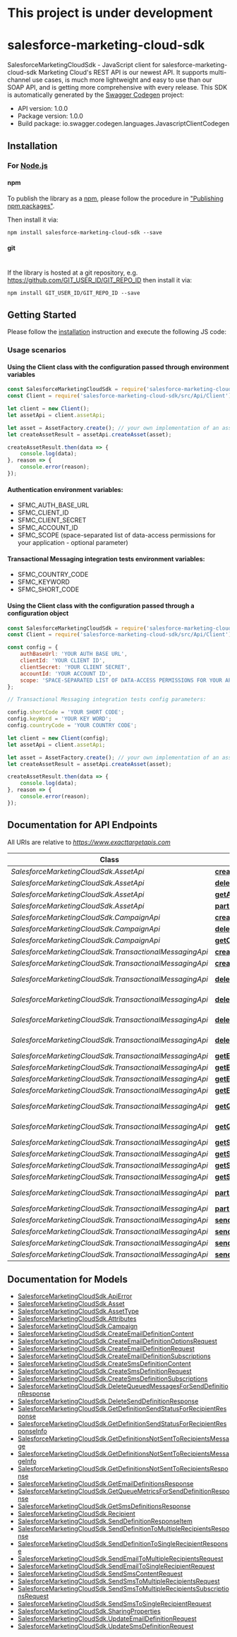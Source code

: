 # This project is under development

# salesforce-marketing-cloud-sdk

SalesforceMarketingCloudSdk - JavaScript client for salesforce-marketing-cloud-sdk
Marketing Cloud's REST API is our newest API. It supports multi-channel use cases, is much more lightweight and easy to use than our SOAP API, and is getting more comprehensive with every release.
This SDK is automatically generated by the [Swagger Codegen](https://github.com/swagger-api/swagger-codegen) project:

- API version: 1.0.0
- Package version: 1.0.0
- Build package: io.swagger.codegen.languages.JavascriptClientCodegen

## Installation

### For [Node.js](https://nodejs.org/)

#### npm

To publish the library as a [npm](https://www.npmjs.com/),
please follow the procedure in ["Publishing npm packages"](https://docs.npmjs.com/getting-started/publishing-npm-packages).

Then install it via:

```shell
npm install salesforce-marketing-cloud-sdk --save
```

#### git
#
If the library is hosted at a git repository, e.g.
https://github.com/GIT_USER_ID/GIT_REPO_ID
then install it via:

```shell
npm install GIT_USER_ID/GIT_REPO_ID --save
```

## Getting Started

Please follow the [installation](#installation) instruction and execute the following JS code:

### Usage scenarios
#### Using the Client class with the configuration passed through environment variables

```javascript
const SalesforceMarketingCloudSdk = require('salesforce-marketing-cloud-sdk');
const Client = require('salesforce-marketing-cloud-sdk/src/Api/Client');

let client = new Client();
let assetApi = client.assetApi;

let asset = AssetFactory.create(); // your own implementation of an asset factory that sets at least the mandatory properties
let createAssetResult = assetApi.createAsset(asset);

createAssetResult.then(data => {
    console.log(data);
}, reason => {
    console.error(reason);
});

```

#### Authentication environment variables:
- SFMC_AUTH_BASE_URL
- SFMC_CLIENT_ID
- SFMC_CLIENT_SECRET
- SFMC_ACCOUNT_ID
- SFMC_SCOPE (space-separated list of data-access permissions for your application - optional parameter)

#### Transactional Messaging integration tests environment variables:
- SFMC_COUNTRY_CODE
- SFMC_KEYWORD
- SFMC_SHORT_CODE


#### Using the Client class with the configuration passed through a configuration object

```javascript
const SalesforceMarketingCloudSdk = require('salesforce-marketing-cloud-sdk');
const Client = require('salesforce-marketing-cloud-sdk/src/Api/Client');

const config = {
    authBaseUrl: 'YOUR AUTH BASE URL',
    clientId: 'YOUR CLIENT ID',
    clientSecret: 'YOUR CLIENT SECRET',
    accountId: 'YOUR ACCOUNT ID',
    scope: 'SPACE-SEPARATED LIST OF DATA-ACCESS PERMISSIONS FOR YOUR APPLICATION' // optional parameter
};

// Transactional Messaging integration tests config parameters:

config.shortCode = 'YOUR SHORT CODE';
config.keyWord = 'YOUR KEY WORD';
config.countryCode = 'YOUR COUNTRY CODE';

let client = new Client(config);
let assetApi = client.assetApi;

let asset = AssetFactory.create(); // your own implementation of an asset factory that sets at least the mandatory properties
let createAssetResult = assetApi.createAsset(asset);

createAssetResult.then(data => {
    console.log(data);
}, reason => {
    console.error(reason);
});

```

## Documentation for API Endpoints

All URIs are relative to *https://www.exacttargetapis.com*

Class | Method | HTTP request | Description
------------ | ------------- | ------------- | -------------
*SalesforceMarketingCloudSdk.AssetApi* | [**createAsset**](docs/AssetApi.md#createAsset) | **POST** /asset/v1/content/assets | createAsset
*SalesforceMarketingCloudSdk.AssetApi* | [**deleteAssetById**](docs/AssetApi.md#deleteAssetById) | **DELETE** /asset/v1/content/assets/{id} | deleteAssetById
*SalesforceMarketingCloudSdk.AssetApi* | [**getAssetById**](docs/AssetApi.md#getAssetById) | **GET** /asset/v1/content/assets/{id} | getAssetById
*SalesforceMarketingCloudSdk.AssetApi* | [**partiallyUpdateAssetById**](docs/AssetApi.md#partiallyUpdateAssetById) | **PATCH** /asset/v1/content/assets/{id} | partiallyUpdateAssetById
*SalesforceMarketingCloudSdk.CampaignApi* | [**createCampaign**](docs/CampaignApi.md#createCampaign) | **POST** /hub/v1/campaigns | createCampaign
*SalesforceMarketingCloudSdk.CampaignApi* | [**deleteCampaignById**](docs/CampaignApi.md#deleteCampaignById) | **DELETE** /hub/v1/campaigns/{id} | deleteCampaignById
*SalesforceMarketingCloudSdk.CampaignApi* | [**getCampaignById**](docs/CampaignApi.md#getCampaignById) | **GET** /hub/v1/campaigns/{id} | getCampaignById
*SalesforceMarketingCloudSdk.TransactionalMessagingApi* | [**createEmailDefinition**](docs/TransactionalMessagingApi.md#createEmailDefinition) | **POST** /messaging/v1/email/definitions/ | createEmailDefinition
*SalesforceMarketingCloudSdk.TransactionalMessagingApi* | [**createSmsDefinition**](docs/TransactionalMessagingApi.md#createSmsDefinition) | **POST** /messaging/v1/sms/definitions | createSmsDefinition
*SalesforceMarketingCloudSdk.TransactionalMessagingApi* | [**deleteEmailDefinition**](docs/TransactionalMessagingApi.md#deleteEmailDefinition) | **DELETE** /messaging/v1/email/definitions/{definitionKey} | deleteEmailDefinition
*SalesforceMarketingCloudSdk.TransactionalMessagingApi* | [**deleteQueuedMessagesForEmailDefinition**](docs/TransactionalMessagingApi.md#deleteQueuedMessagesForEmailDefinition) | **DELETE** /messaging/v1/email/definitions/{definitionKey}/queue | deleteQueuedMessagesForEmailDefinition
*SalesforceMarketingCloudSdk.TransactionalMessagingApi* | [**deleteQueuedMessagesForSmsDefinition**](docs/TransactionalMessagingApi.md#deleteQueuedMessagesForSmsDefinition) | **DELETE** /messaging/v1/sms/definitions/{definitionKey}/queue | deleteQueuedMessagesForSmsDefinition
*SalesforceMarketingCloudSdk.TransactionalMessagingApi* | [**deleteSmsDefinition**](docs/TransactionalMessagingApi.md#deleteSmsDefinition) | **DELETE** /messaging/v1/sms/definitions/{definitionKey} | deleteSmsDefinition
*SalesforceMarketingCloudSdk.TransactionalMessagingApi* | [**getEmailDefinition**](docs/TransactionalMessagingApi.md#getEmailDefinition) | **GET** /messaging/v1/email/definitions/{definitionKey} | getEmailDefinition
*SalesforceMarketingCloudSdk.TransactionalMessagingApi* | [**getEmailDefinitions**](docs/TransactionalMessagingApi.md#getEmailDefinitions) | **GET** /messaging/v1/email/definitions/ | getEmailDefinitions
*SalesforceMarketingCloudSdk.TransactionalMessagingApi* | [**getEmailSendStatusForRecipient**](docs/TransactionalMessagingApi.md#getEmailSendStatusForRecipient) | **GET** /messaging/v1/email/messages/{messageKey} | getEmailSendStatusForRecipient
*SalesforceMarketingCloudSdk.TransactionalMessagingApi* | [**getEmailsNotSentToRecipients**](docs/TransactionalMessagingApi.md#getEmailsNotSentToRecipients) | **GET** /messaging/v1/email/messages/ | getEmailsNotSentToRecipients
*SalesforceMarketingCloudSdk.TransactionalMessagingApi* | [**getQueueMetricsForEmailDefinition**](docs/TransactionalMessagingApi.md#getQueueMetricsForEmailDefinition) | **GET** /messaging/v1/email/definitions/{definitionKey}/queue | getQueueMetricsForEmailDefinition
*SalesforceMarketingCloudSdk.TransactionalMessagingApi* | [**getQueueMetricsForSmsDefinition**](docs/TransactionalMessagingApi.md#getQueueMetricsForSmsDefinition) | **GET** /messaging/v1/sms/definitions/{definitionKey}/queue | getQueueMetricsForSmsDefinition
*SalesforceMarketingCloudSdk.TransactionalMessagingApi* | [**getSMSsNotSentToRecipients**](docs/TransactionalMessagingApi.md#getSMSsNotSentToRecipients) | **GET** /messaging/v1/sms/messages/ | getSMSsNotSentToRecipients
*SalesforceMarketingCloudSdk.TransactionalMessagingApi* | [**getSmsDefinition**](docs/TransactionalMessagingApi.md#getSmsDefinition) | **GET** /messaging/v1/sms/definitions/{definitionKey} | getSmsDefinition
*SalesforceMarketingCloudSdk.TransactionalMessagingApi* | [**getSmsDefinitions**](docs/TransactionalMessagingApi.md#getSmsDefinitions) | **GET** /messaging/v1/sms/definitions | getSmsDefinitions
*SalesforceMarketingCloudSdk.TransactionalMessagingApi* | [**getSmsSendStatusForRecipient**](docs/TransactionalMessagingApi.md#getSmsSendStatusForRecipient) | **GET** /messaging/v1/sms/messages/{messageKey} | getSmsSendStatusForRecipient
*SalesforceMarketingCloudSdk.TransactionalMessagingApi* | [**partiallyUpdateEmailDefinition**](docs/TransactionalMessagingApi.md#partiallyUpdateEmailDefinition) | **PATCH** /messaging/v1/email/definitions/{definitionKey} | partiallyUpdateEmailDefinition
*SalesforceMarketingCloudSdk.TransactionalMessagingApi* | [**partiallyUpdateSmsDefinition**](docs/TransactionalMessagingApi.md#partiallyUpdateSmsDefinition) | **PATCH** /messaging/v1/sms/definitions/{definitionKey} | partiallyUpdateSmsDefinition
*SalesforceMarketingCloudSdk.TransactionalMessagingApi* | [**sendEmailToMultipleRecipients**](docs/TransactionalMessagingApi.md#sendEmailToMultipleRecipients) | **POST** /messaging/v1/email/messages/ | sendEmailToMultipleRecipients
*SalesforceMarketingCloudSdk.TransactionalMessagingApi* | [**sendEmailToSingleRecipient**](docs/TransactionalMessagingApi.md#sendEmailToSingleRecipient) | **POST** /messaging/v1/email/messages/{messageKey} | sendEmailToSingleRecipient
*SalesforceMarketingCloudSdk.TransactionalMessagingApi* | [**sendSmsToMultipleRecipients**](docs/TransactionalMessagingApi.md#sendSmsToMultipleRecipients) | **POST** /messaging/v1/sms/messages/ | sendSmsToMultipleRecipients
*SalesforceMarketingCloudSdk.TransactionalMessagingApi* | [**sendSmsToSingleRecipient**](docs/TransactionalMessagingApi.md#sendSmsToSingleRecipient) | **POST** /messaging/v1/sms/messages/{messageKey} | sendSmsToSingleRecipient


## Documentation for Models

 - [SalesforceMarketingCloudSdk.ApiError](docs/ApiError.md)
 - [SalesforceMarketingCloudSdk.Asset](docs/Asset.md)
 - [SalesforceMarketingCloudSdk.AssetType](docs/AssetType.md)
 - [SalesforceMarketingCloudSdk.Attributes](docs/Attributes.md)
 - [SalesforceMarketingCloudSdk.Campaign](docs/Campaign.md)
 - [SalesforceMarketingCloudSdk.CreateEmailDefinitionContent](docs/CreateEmailDefinitionContent.md)
 - [SalesforceMarketingCloudSdk.CreateEmailDefinitionOptionsRequest](docs/CreateEmailDefinitionOptionsRequest.md)
 - [SalesforceMarketingCloudSdk.CreateEmailDefinitionRequest](docs/CreateEmailDefinitionRequest.md)
 - [SalesforceMarketingCloudSdk.CreateEmailDefinitionSubscriptions](docs/CreateEmailDefinitionSubscriptions.md)
 - [SalesforceMarketingCloudSdk.CreateSmsDefinitionContent](docs/CreateSmsDefinitionContent.md)
 - [SalesforceMarketingCloudSdk.CreateSmsDefinitionRequest](docs/CreateSmsDefinitionRequest.md)
 - [SalesforceMarketingCloudSdk.CreateSmsDefinitionSubscriptions](docs/CreateSmsDefinitionSubscriptions.md)
 - [SalesforceMarketingCloudSdk.DeleteQueuedMessagesForSendDefinitionResponse](docs/DeleteQueuedMessagesForSendDefinitionResponse.md)
 - [SalesforceMarketingCloudSdk.DeleteSendDefinitionResponse](docs/DeleteSendDefinitionResponse.md)
 - [SalesforceMarketingCloudSdk.GetDefinitionSendStatusForRecipientResponse](docs/GetDefinitionSendStatusForRecipientResponse.md)
 - [SalesforceMarketingCloudSdk.GetDefinitionSendStatusForRecipientResponseInfo](docs/GetDefinitionSendStatusForRecipientResponseInfo.md)
 - [SalesforceMarketingCloudSdk.GetDefinitionsNotSentToRecipientsMessage](docs/GetDefinitionsNotSentToRecipientsMessage.md)
 - [SalesforceMarketingCloudSdk.GetDefinitionsNotSentToRecipientsMessageInfo](docs/GetDefinitionsNotSentToRecipientsMessageInfo.md)
 - [SalesforceMarketingCloudSdk.GetDefinitionsNotSentToRecipientsResponse](docs/GetDefinitionsNotSentToRecipientsResponse.md)
 - [SalesforceMarketingCloudSdk.GetEmailDefinitionsResponse](docs/GetEmailDefinitionsResponse.md)
 - [SalesforceMarketingCloudSdk.GetQueueMetricsForSendDefinitionResponse](docs/GetQueueMetricsForSendDefinitionResponse.md)
 - [SalesforceMarketingCloudSdk.GetSmsDefinitionsResponse](docs/GetSmsDefinitionsResponse.md)
 - [SalesforceMarketingCloudSdk.Recipient](docs/Recipient.md)
 - [SalesforceMarketingCloudSdk.SendDefinitionResponseItem](docs/SendDefinitionResponseItem.md)
 - [SalesforceMarketingCloudSdk.SendDefinitionToMultipleRecipientsResponse](docs/SendDefinitionToMultipleRecipientsResponse.md)
 - [SalesforceMarketingCloudSdk.SendDefinitionToSingleRecipientResponse](docs/SendDefinitionToSingleRecipientResponse.md)
 - [SalesforceMarketingCloudSdk.SendEmailToMultipleRecipientsRequest](docs/SendEmailToMultipleRecipientsRequest.md)
 - [SalesforceMarketingCloudSdk.SendEmailToSingleRecipientRequest](docs/SendEmailToSingleRecipientRequest.md)
 - [SalesforceMarketingCloudSdk.SendSmsContentRequest](docs/SendSmsContentRequest.md)
 - [SalesforceMarketingCloudSdk.SendSmsToMultipleRecipientsRequest](docs/SendSmsToMultipleRecipientsRequest.md)
 - [SalesforceMarketingCloudSdk.SendSmsToMultipleRecipientsSubscriptionsRequest](docs/SendSmsToMultipleRecipientsSubscriptionsRequest.md)
 - [SalesforceMarketingCloudSdk.SendSmsToSingleRecipientRequest](docs/SendSmsToSingleRecipientRequest.md)
 - [SalesforceMarketingCloudSdk.SharingProperties](docs/SharingProperties.md)
 - [SalesforceMarketingCloudSdk.UpdateEmailDefinitionRequest](docs/UpdateEmailDefinitionRequest.md)
 - [SalesforceMarketingCloudSdk.UpdateSmsDefinitionRequest](docs/UpdateSmsDefinitionRequest.md)
